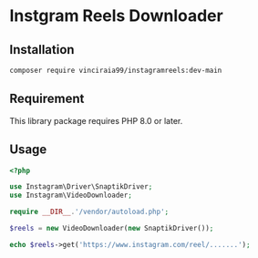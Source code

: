 # Instgram Reels Downloader

## Installation

```bash
composer require vinciraia99/instagramreels:dev-main
```

## Requirement
This library package requires PHP 8.0 or later.

## Usage

```php
<?php

use Instagram\Driver\SnaptikDriver;
use Instagram\VideoDownloader;

require __DIR__.'/vendor/autoload.php';

$reels = new VideoDownloader(new SnaptikDriver());

echo $reels->get('https://www.instagram.com/reel/.......');
```
